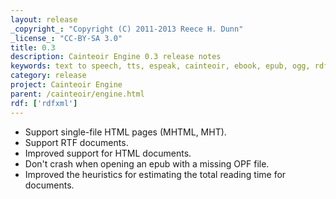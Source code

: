 ```yaml
---
layout: release
_copyright_: "Copyright (C) 2011-2013 Reece H. Dunn"
_license_: "CC-BY-SA 3.0"
title: 0.3
description: Cainteoir Engine 0.3 release notes
keywords: text to speech, tts, espeak, cainteoir, ebook, epub, ogg, rdf, metadata
category: release
project: Cainteoir Engine
parent: /cainteoir/engine.html
rdf: ['rdfxml']
---
```


*  Support single-file HTML pages (MHTML, MHT).
*  Support RTF documents.
*  Improved support for HTML documents.
*  Don't crash when opening an epub with a missing OPF file.
*  Improved the heuristics for estimating the total reading time for documents.
